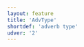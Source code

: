 ```yaml
---
layout: feature
title: 'AdvType'
shortdef: 'adverb type'
udver: '2'
---
```

<!-- Interlanguage links updated Út zář 29 20:31:33 CEST 2020 -->
